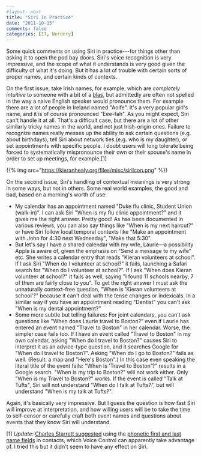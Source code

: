 ```yaml
---
#layout: post
title: "Siri in Practice"
date: "2011-10-15"
comments: false
categories: [IT, Nerdery]
---
```


Some quick comments on using Siri in practice---for things other than
asking it to open the pod bay doors. Siri's voice recognition is very
impressive, and the scope of what it understands is very good given
the difficulty of what it's doing. But it has a lot of trouble with
certain sorts of proper names, and certain kinds of contexts. 

On the first issue, take Irish names, for example, which are
*completely intuitive* to someone with a bit of a
[blas](http://en.wiktionary.org/wiki/blas), but admittedly are often
not spelled in the way a naive English speaker would pronounce
them. For example there are a lot of people in Ireland named
"Aoife". It's a very popular girl's name, and it is of course
pronounced "Eee-fah". As you might expect, Siri can't handle it at
all. That's a difficult case, but there are a lot of other similarly
tricky names in the world, and not just Irish-origin ones. Failure to
recognize names really messes up the ability to ask certain questions
(e.g. about birthdays), tell Siri about network ties (e.g. who is my
daughter), or set appointments with specific people. I doubt users
will long tolerate being forced to systematically mispronounce their
own or their spouse's name in order to set up meetings, for
example.[1]

{{% img src="https://kieranhealy.org/files/misc/siriicon.png" %}}

On the second issue, Siri's handling of contextual meanings is very
strong in some ways, but not in others. Some real world examples, the
good and bad, based on a morning's worth of use:

- My calendar has an appointment named "Duke flu clinic, Student Union
  (walk-in)". I can ask Siri "When is my flu clinic appointment?" and
  it gives me the right answer. Pretty good! As has been documented in
  various reviews, you can also say things like "When is my next
  haircut?" or have Siri follow local temporal contexts like "Make an
  appointment with John for 4:30 next Wednesday", "Make that 5:30".
- But let's say I have a shared calendar with my wife, Laurie—a
  possibility Apple is aware of, given the emphasis on "Send a message
  to my wife" etc. She writes a calendar entry that reads "Kieran
  volunteers at school". If I ask Siri "When do I volunteer at
  school?" it fails, launching a Safari search for "When do I
  volunteer at school?". If I ask "When does Kieran volunteer at
  school?" it fails as well, saying "I found 11 schools nearby, 7 of
  them are fairly close to you". To get the right answer I must ask
  the unnaturally context-free question, "When is 'Kieran volunteers
  at school'?" because it can't deal with the tense changes or
  indexicals. In a similar way if you have an appointment reading
  "Dentist" you can't ask "When is my dental appointment?"
- Some more subtle but telling failures: For joint calendars, you can't
  ask questions like "When does Laurie travel to Boston?" even if
  Laurie has entered an event named "Travel to Boston" in her
  calendar. Worse, the simpler case fails too. If I have an event
  called "Travel to Boston" in my own calendar, asking "When do I
  travel to Boston?" causes Siri to interpret it as an advice-type
  question, and it searches Google for "When do I travel to Boston?".
  Asking "When do I go to Boston?" fails as well. (Result: a map and
  "Here's Boston".)  In this case even speaking the literal title of
  the event fails: "When is 'Travel to Boston'?" results in a Google
  search. "When is my trip to Boston?" will not work either. Only
  "When is my Travel to Boston?" works. If the event is called "Talk
  at Tufts", Siri will not understand "When do I talk at Tufts?", but will
  understand "When is my talk at Tufts?".
  
  
Again, it's basically very impressive. But I guess the question is how
fast Siri will improve at interpretation, and how willing users will
be to take the time to self-censor or carefully craft both event names
and questions about events that they know Siri will understand.

[1] *Update:* [Charles Starrett suggested](https://twitter.com/#!/starrett/status/125250245755011072) using the [phonetic first and last name fields](http://www.ilounge.com/index.php/tips/comments/helping-voice-control-along-with-phonetic-names/) in contacts, which Voice Control can apparently take advantage of. I tried this but it didn't seem to have any effect on Siri.
